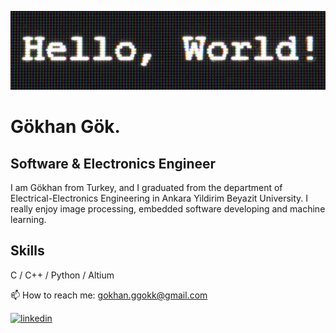![Software & Electronics Engineer](https://github.com/gokhanggok/gokahnggok/blob/main/hello-world-1080.jpg)

# Gökhan Gök. 
## Software & Electronics Engineer


I am Gökhan from Turkey, and I graduated from the department of Electrical-Electronics Engineering in Ankara Yildirim Beyazit University. I really enjoy image processing, embedded software developing and machine learning. 

## Skills
C / C++ / Python / Altium

📫 How to reach me: gokhan.ggokk@gmail.com 

[<img src='https://github.com/gokhanggok/gokhanggok/blob/main/702300.png' alt='linkedin' height='40'>](https://www.linkedin.com/in/gokhanggok/)  



